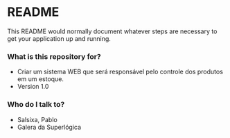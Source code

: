 # README #

This README would normally document whatever steps are necessary to get your application up and running.

### What is this repository for? ###

* Criar um sistema WEB que será responsável pelo controle dos produtos em um estoque.
* Version 1.0

### Who do I talk to? ###

* Salsixa, Pablo
* Galera da Superlógica